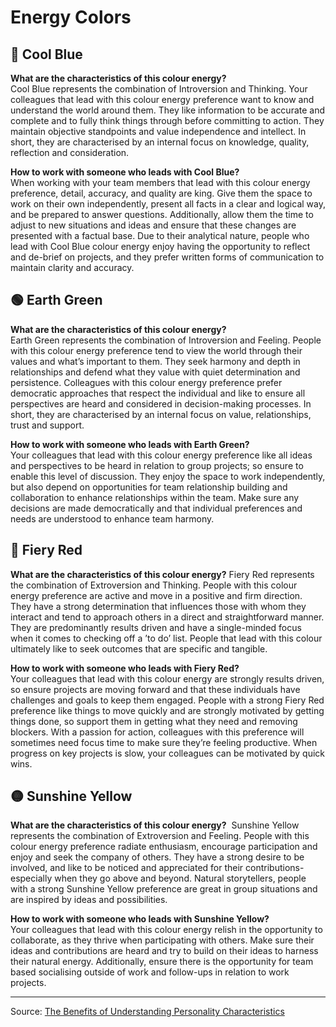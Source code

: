 # Energy Colors

## 🔵 Cool Blue

**What are the characteristics of this colour energy?**  
Cool Blue represents the combination of Introversion and Thinking. Your colleagues that lead with this colour energy preference want to know and understand the world around them. They like information to be accurate and complete and to fully think things through before committing to action. They maintain objective standpoints and value independence and intellect. In short, they are characterised by an internal focus on knowledge, quality, reflection and consideration.

**How to work with someone who leads with Cool Blue?**  
When working with your team members that lead with this colour energy preference, detail, accuracy, and quality are king. Give them the space to work on their own independently, present all facts in a clear and logical way, and be prepared to answer questions. Additionally, allow them the time to adjust to new situations and ideas and ensure that these changes are presented with a factual base. Due to their analytical nature, people who lead with Cool Blue colour energy enjoy having the opportunity to reflect and de-brief on projects, and they prefer written forms of communication to maintain clarity and accuracy.

## 🟢 Earth Green

**What are the characteristics of this colour energy?**  
Earth Green represents the combination of Introversion and Feeling. People with this colour energy preference tend to view the world through their values and what’s important to them. They seek harmony and depth in relationships and defend what they value with quiet determination and persistence. Colleagues with this colour energy preference prefer democratic approaches that respect the individual and like to ensure all perspectives are heard and considered in decision-making processes. In short, they are characterised by an internal focus on value, relationships, trust and support.

**How to work with someone who leads with Earth Green?**  
Your colleagues that lead with this colour energy preference like all ideas and perspectives to be heard in relation to group projects; so ensure to enable this level of discussion. They enjoy the space to work independently, but also depend on opportunities for team relationship building and collaboration to enhance relationships within the team. Make sure any decisions are made democratically and that individual preferences and needs are understood to enhance team harmony.

## 🔴 Fiery Red

**What are the characteristics of this colour energy?**
Fiery Red represents the combination of Extroversion and Thinking. People with this colour energy preference are active and move in a positive and firm direction. They have a strong determination that influences those with whom they interact and tend to approach others in a direct and straightforward manner. They are predominantly results driven and have a single-minded focus when it comes to checking off a ’to do’ list. People that lead with this colour ultimately like to seek outcomes that are specific and tangible.

**How to work with someone who leads with Fiery Red?**  
Your colleagues that lead with this colour energy are strongly results driven, so ensure projects are moving forward and that these individuals have challenges and goals to keep them engaged. People with a strong Fiery Red preference like things to move quickly and are strongly motivated by getting things done, so support them in getting what they need and removing blockers. With a passion for action, colleagues with this preference will sometimes need focus time to make sure they’re feeling productive. When progress on key projects is slow, your colleagues can be motivated by quick wins.

## 🟡 Sunshine Yellow

**What are the characteristics of this colour energy?** 
Sunshine Yellow represents the combination of Extroversion and Feeling. People with this colour energy preference radiate enthusiasm, encourage participation and enjoy and seek the company of others. They have a strong desire to be involved, and like to be noticed and appreciated for their contributions- especially when they go above and beyond. Natural storytellers, people with a strong Sunshine Yellow preference are great in group situations and are inspired by ideas and possibilities.

**How to work with someone who leads with Sunshine Yellow?**  
Your colleagues that lead with this colour energy relish in the opportunity to collaborate, as they thrive when participating with others. Make sure their ideas and contributions are heard and try to build on their ideas to harness their natural energy. Additionally, ensure there is the opportunity for team based socialising outside of work and follow-ups in relation to work projects.

---

Source: [The Benefits of Understanding Personality Characteristics](https://blog.insights.com/en-gb/blog/the-essential-guide-to-insights-discovery-colour-energies-and-how-to-use-them-at-work)